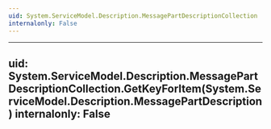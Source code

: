 ```yaml
---
uid: System.ServiceModel.Description.MessagePartDescriptionCollection
internalonly: False
---
```


---
uid: System.ServiceModel.Description.MessagePartDescriptionCollection.GetKeyForItem(System.ServiceModel.Description.MessagePartDescription)
internalonly: False
---
